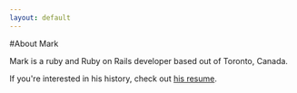 ```yaml
---
layout: default
---
```


#About Mark

Mark is a ruby and Ruby on Rails developer based out of Toronto, Canada.

If you're interested in his history, check out [his resume](/resume.html).
